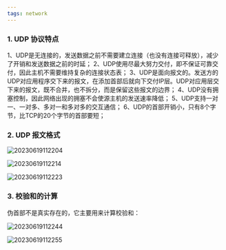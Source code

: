 ```yaml
---
tags: network
---
```


### 1. UDP 协议特点
1、UDP是无连接的，发送数据之前不需要建立连接（也没有连接可释放），减少了开销和发送数据之前的时延；
2、UDP使用尽最大努力交付，即不保证可靠交付，因此主机不需要维持复杂的连接状态表；
3、UDP是面向报文的。发送方的UDP对应用程序交下来的报文，在添加首部后就向下交付IP层。UDP对应用层交下来的报文，既不合并，也不拆分，而是保留这些报文的边界；
4、UDP没有拥塞控制，因此网络出现的拥塞不会使源主机的发送速率降低；
5、UDP支持一对一、一对多、多对一和多对多的交互通信；
6、UDP的首部开销小，只有8个字节，比TCP的20个字节的首部要短；
### 2. UDP 报文格式

![20230619112204](http://s3.airtlab.com/blog/20230619112204.png)

![20230619112214](http://s3.airtlab.com/blog/20230619112214.png)

![20230619112223](http://s3.airtlab.com/blog/20230619112223.png)

### 3. 校验和的计算
伪首部不是真实存在的，它主要用来计算校验和：

![20230619112244](http://s3.airtlab.com/blog/20230619112244.png)

![20230619112255](http://s3.airtlab.com/blog/20230619112255.png)